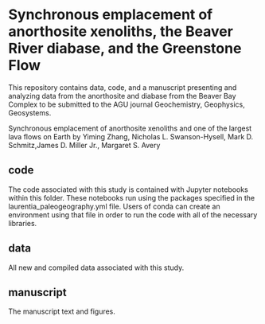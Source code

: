 # Synchronous emplacement of anorthosite xenoliths, the Beaver River diabase, and the Greenstone Flow

This repository contains data, code, and a manuscript presenting and analyzing data from the anorthosite and diabase from the Beaver Bay Complex to be submitted to the AGU journal Geochemistry, Geophysics, Geosystems.

Synchronous emplacement of anorthosite xenoliths and one of the largest lava flows on Earth by Yiming Zhang, Nicholas L. Swanson-Hysell, Mark D. Schmitz,James D. Miller Jr., Margaret S. Avery

## code
The code associated with this study is contained with Jupyter notebooks within this folder. These notebooks run using the packages specified in the laurentia_paleogeography.yml file. Users of conda can create an environment using that file in order to run the code with all of the necessary libraries.

## data
All new and compiled data associated with this study.

## manuscript
The manuscript text and figures.
